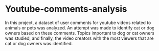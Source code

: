 # Youtube-comments-analysis
In this project, a dataset of user comments for youtube videos related to animals or pets was analyzed. An attempt was made to identify cat or dog owners based on these comments. Topics important to dog or cat owners was studied, and finally, the video creators with the most viewers that are cat or dog owners was identified.
